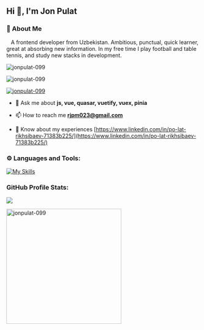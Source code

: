 ## Hi 👋, I'm Jon Pulat

### 🚀 About Me
&nbsp; &nbsp;A frontend developer from Uzbekistan. Ambitious, punctual, quick learner, great at absorbing new information. In my free time I play football and table tennis, and study new stacks in development.

<p>
    <img align="center" src="https://github-readme-stats.vercel.app/api?username=jonpulat-099&theme=vue-dark&show_icons=true&locale=en" alt="jonpulat-099" />
</p>

<p>
    <img align="center" src="https://github-readme-streak-stats.herokuapp.com/?user=jonpulat-099&theme=vue-dark" alt="jonpulat-099" />
</p>

<p align="left">
    <a href="https://github.com/ryo-ma/github-profile-trophy">
        <img src="https://github-profile-trophy.vercel.app/?username=jonpulat-099" alt="jonpulat-099" />
    </a> 
</p>

- 💬 Ask me about **js, vue, quasar, vuetify, vuex, pinia**

- 📫 How to reach me **rjpm023@gmail.com**

- 📄 Know about my experiences [https://www.linkedin.com/in/po-lat-rikhsibaev-71383b225/](https://www.linkedin.com/in/po-lat-rikhsibaev-71383b225/)


### ⚙️ Languages and Tools:
[![My Skills](https://skillicons.dev/icons?i=js,ts,python,html,css,sass,bootstrap,tailwindcss,vuetify,vuejs,nuxtjs,pinia,django,nodejs,jest,docker,github,figma,linux)](https://skillicons.dev)

### GitHub Profile Stats:
![](https://komarev.com/ghpvc/?username=jonpulat-099&style=for-the-badge)

<p>
    <img align="left" src="https://github-readme-stats.vercel.app/api/top-langs?username=jonpulat-099&theme=vue-dark&show_icons=true&locale=en&layout=compact" alt="jonpulat-099" width="300" />
</p>


